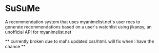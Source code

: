 # SuSuMe
A recommendation system that uses myanimelist.net's user recs to generate recommendations based on a user's watchlist using jikanpy, an unofficial API for myanimelist.net

** currently broken due to mal's updated css/html. will fix when i have the chance **
